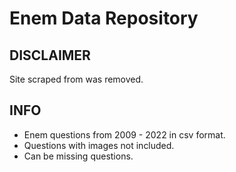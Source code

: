 # Enem Data Repository

## DISCLAIMER

Site scraped from was removed.

## INFO

- Enem questions from 2009 - 2022 in csv format.
- Questions with images not included.
- Can be missing questions.
